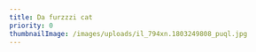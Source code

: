 ```yaml
---
title: Da furzzzi cat
priority: 0
thumbnailImage: /images/uploads/il_794xn.1803249808_puql.jpg
---
```

